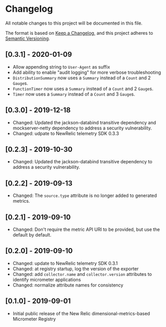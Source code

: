 # Changelog
All notable changes to this project will be documented in this file.

The format is based on [Keep a Changelog](https://keepachangelog.com/en/1.0.0/),
and this project adheres to [Semantic Versioning](https://semver.org/spec/v2.0.0.html).

## [0.3.1] - 2020-01-09
- Allow appending string to `User-Agent` as suffix
- Add ability to enable "audit logging" for more verbose troubleshooting
- `DistributionSummary` now uses a `Summary` instead of a `Count` and 2 `Gauge`s.
- `FunctionTimer` now uses a `Summary` instead of a `Count` and 2 `Gauge`s. 
- `Timer` now uses a `Summary` instead of a `Count` and 3 `Gauge`s.  

## [0.3.0] - 2019-12-18
- Changed: Updated the jackson-databind transitive dependency and mockserver-netty dependency to address a security vulnerability.
- Changed: udpate to NewRelic telemetry SDK 0.3.3 

## [0.2.3] - 2019-10-30
- Changed: Updated the jackson-databind transitive dependency to address a security vulnerability.

## [0.2.2] - 2019-09-13
- Changed: The `source.type` attribute is no longer added to generated metrics.

## [0.2.1] - 2019-09-10
- Changed: Don't require the metric API URI to be provided, but use the default by default.

## [0.2.0] - 2019-09-10
- Changed: update to NewRelic telemetry SDK 0.3.1
- Changed: at registry startup, log the version of the exporter
- Changed: add `collector.name` and `collector.version` attributes to identify micrometer applications
- Changed: normalize attribute names for consistency

## [0.1.0] - 2019-09-01
- Initial public release of the New Relic dimensional-metrics-based Micrometer Registry
